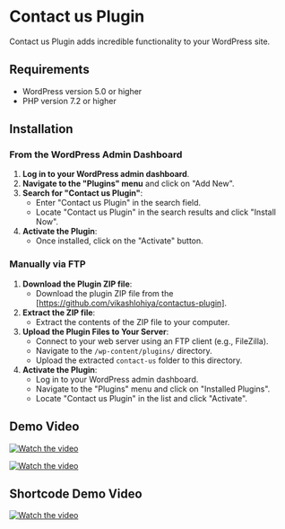 # Contact us Plugin

Contact us Plugin adds incredible functionality to your WordPress site.

## Requirements

- WordPress version 5.0 or higher
- PHP version 7.2 or higher

## Installation

### From the WordPress Admin Dashboard

1. **Log in to your WordPress admin dashboard**.
2. **Navigate to the "Plugins" menu** and click on "Add New".
3. **Search for "Contact us Plugin"**:
   - Enter "Contact us Plugin" in the search field.
   - Locate "Contact us Plugin" in the search results and click "Install Now".
4. **Activate the Plugin**:
   - Once installed, click on the "Activate" button.

### Manually via FTP

1. **Download the Plugin ZIP file**:
   - Download the plugin ZIP file from the [https://github.com/vikashlohiya/contactus-plugin].
2. **Extract the ZIP file**:
   - Extract the contents of the ZIP file to your computer.
3. **Upload the Plugin Files to Your Server**:
   - Connect to your web server using an FTP client (e.g., FileZilla).
   - Navigate to the `/wp-content/plugins/` directory.
   - Upload the extracted `contact-us` folder to this directory.
4. **Activate the Plugin**:
   - Log in to your WordPress admin dashboard.
   - Navigate to the "Plugins" menu and click on "Installed Plugins".
   - Locate "Contact us Plugin" in the list and click "Activate".


## Demo Video
[![Watch the video](https://img.youtube.com/vi/XuwGMstOgHQ/default.jpg
)](https://youtu.be/XuwGMstOgHQ)

[![Watch the video](https://img.youtube.com/vi/GmRM5Dm-5DE/default.jpg)](https://youtu.be/GmRM5Dm-5DE)


## Shortcode Demo Video

[![Watch the video](https://img.youtube.com/vi/6g5bEFA25YE/default.jpg)](https://youtu.be/6g5bEFA25YE)


